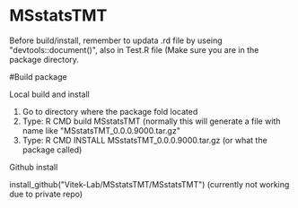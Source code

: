 # MSstatsTMT

Before build/install, remember to updata .rd file by useing "devtools::document()", also in Test.R file (Make sure you are in the package directory.

#Build package

Local build and install
1. Go to directory where the package fold located
2. Type: R CMD build MSstatsTMT (normally this will generate a file with name like "MSstatsTMT_0.0.0.9000.tar.gz"
3. Type: R CMD INSTALL MSstatsTMT_0.0.0.9000.tar.gz (or what the package called)


Github install

install_github("Vitek-Lab/MSstatsTMT/MSstatsTMT")
(currently not working due to private repo)

